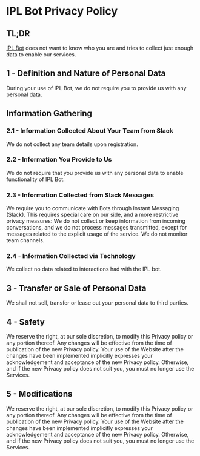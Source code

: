 # IPL Bot Privacy Policy
## TL;DR
[IPL Bot](http://f22labs.github.io/iplbot) does not want to know who you are and tries to collect just enough data to enable our services.

## 1 - Definition and Nature of Personal Data
During your use of IPL Bot, we do not require you to provide us with any personal data.

## Information Gathering

### 2.1 - Information Collected About Your Team from Slack

We do not collect any team details upon registration.

### 2.2 - Information You Provide to Us

We do not require that you provide us with any personal data to enable functionality of IPL Bot.

### 2.3 - Information Collected from Slack Messages

We require you to communicate with Bots through Instant Messaging (Slack). This requires special care on our side, and a more restrictive privacy measures: We do not collect or keep information from incoming conversations, and we do not process messages transmitted, except for messages related to the explicit usage of the service. We do not monitor team channels.

### 2.4 - Information Collected via Technology

We collect no data related to interactions had with the IPL bot.

## 3 - Transfer or Sale of Personal Data

We shall not sell, transfer or lease out your personal data to third parties.

## 4 - Safety

We reserve the right, at our sole discretion, to modify this Privacy policy or any portion thereof. Any changes will be effective from the time of publication of the new Privacy policy. Your use of the Website after the changes have been implemented implicitly expresses your acknowledgement and acceptance of the new Privacy policy. Otherwise, and if the new Privacy policy does not suit you, you must no longer use the Services.

## 5 - Modifications

We reserve the right, at our sole discretion, to modify this Privacy policy or any portion thereof. Any changes will be effective from the time of publication of the new Privacy policy. Your use of the Website after the changes have been implemented implicitly expresses your acknowledgement and acceptance of the new Privacy policy. Otherwise, and if the new Privacy policy does not suit you, you must no longer use the Services.